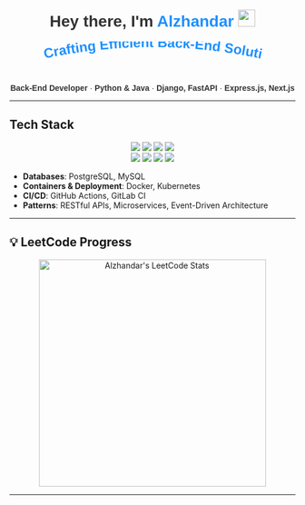 <!-- Replace placeholder fields (YOUR_NAME, YOUR_LINKS, etc.) with your info -->
<div align="center" style="font-family: 'Trebuchet MS', Arial, sans-serif; color: #333; margin: 0 auto;">

<h1>
  Hey there, I'm <span style="color:#1E90FF">Alzhandar</span>
  <img src="https://media.giphy.com/media/hvRJCLFzcasrR4ia7z/giphy.gif" width="30" />
</h1>

<!-- Minimal stylized SVG animation -->
<svg width="420" height="60" viewBox="0 0 420 60" xmlns="http://www.w3.org/2000/svg">
  <text fill="#1E90FF" font-size="24" font-weight="bold">
    <textPath href="#path" startOffset="0">
      Crafting Efficient Back-End Solutions...
    </textPath>
    <animate 
      attributeName="startOffset" 
      from="0" 
      to="200" 
      dur="6s" 
      repeatCount="indefinite" 
    />
  </text>
  <path id="path" d="M20,30 Q210,-10 400,30" fill="none" stroke="none" />
</svg>

<p>
  <strong>Back-End Developer</strong> ·
  <strong>Python &amp; Java</strong> ·
  <strong>Django, FastAPI</strong> ·
  <strong>Express.js, Next.js</strong>
</p>
</div>

---

## Tech Stack

<div align="center" style="margin: 10px 0;">
  <!-- Language Badges -->
  <img src="https://img.shields.io/badge/Python-3776AB?style=for-the-badge&logo=python&logoColor=white" />
  <img src="https://img.shields.io/badge/Java-ED8B00?style=for-the-badge&logo=java&logoColor=white" />
  <img src="https://img.shields.io/badge/JavaScript-F7E018?style=for-the-badge&logo=javascript&logoColor=000" />
  <img src="https://img.shields.io/badge/TypeScript-3178C6?style=for-the-badge&logo=typescript&logoColor=white" />
  <br/>
  <!-- Framework Badges -->
  <img src="https://img.shields.io/badge/Django-0C4B33?style=for-the-badge&logo=django&logoColor=white" />
  <img src="https://img.shields.io/badge/FastAPI-009688?style=for-the-badge&logo=fastapi&logoColor=white" />
  <img src="https://img.shields.io/badge/Express.js-404D59?style=for-the-badge" />
  <img src="https://img.shields.io/badge/Next.js-000?style=for-the-badge&logo=nextdotjs&logoColor=fff" />
</div>

- **Databases**: PostgreSQL, MySQL  
- **Containers & Deployment**: Docker, Kubernetes  
- **CI/CD**: GitHub Actions, GitLab CI  
- **Patterns**: RESTful APIs, Microservices, Event-Driven Architecture  

---

## 💡 LeetCode Progress

<p align="center">
  <!-- Dynamic LeetCode stats for user "alzhandar" -->
  <img 
    src="https://leetcard.jacoblin.cool/alzhandar?ext=heatmap" 
    alt="Alzhandar's LeetCode Stats" 
    width="400" 
  />
</p>

---

